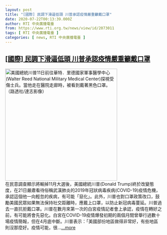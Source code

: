 ```yaml
---
layout: post
title: "[國際] 民調下滑逼低頭 川普承認疫情嚴重籲戴口罩"
date: 2020-07-22T00:13:39.000Z
author: RTI 中央廣播電臺
from: https://www.rti.org.tw/news/view/id/2073011
tags: [ RTI 中央廣播電臺 ]
categories: [ news, RTI 中央廣播電臺 ]
---
```

<!--1595376819000-->
[[國際] 民調下滑逼低頭 川普承認疫情嚴重籲戴口罩](https://www.rti.org.tw/news/view/id/2073011)
------

<div>
<img src="https://static.rti.org.tw/assets/thumbnails/2020/07/12/7e99d03fa8a6b4c4258e0ab3876415a2.JPG" width="360" alt="美國總統川普11日前往華特．里德國家軍事醫學中心(Walter Reed National Military Medical Center)探視受傷士兵。當他走在醫院走廊時，被看到戴著黑色口罩。（路透社/達志影像）" title="美國總統川普11日前往華特．里德國家軍事醫學中心(Walter Reed National Military Medical Center)探視受傷士兵。當他走在醫院走廊時，被看到戴著黑色口罩。（路透社/達志影像）"><br>在民意調查顯示將輸掉11月大選後，美國總統川普(Donald Trump)終於改變態度，在21日嚴肅看待俗稱武漢肺炎的2019年冠狀病毒疾病(COVID-19)疫情危機，承認這個他一向輕忽的疾病，有可能「惡化」。此外，川普也對口罩政策改口，鼓勵美國民眾如果無法保持社交距離時，應戴上口罩，以防止新冠病毒蔓延。川普過去一直抗拒戴口罩。川普在數月來第一次的白宮疫情記者會上承認，疫情在轉好之前，有可能將會先惡化。白宮在COVID-19疫情爆發初期的兩個月間曾舉行過數十場疫情簡報，但在4月底中斷。川普表示：「美國部份地區做得非常好，有些地區則沒那麼好。疫情可能，很...<a target="_blank" href="https://www.rti.org.tw/news/view/id/2073011">...more</a>
</div>
